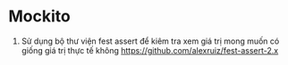 # Mockito

1) Sử dụng bộ thư viện fest assert để kiêm tra xem giá trị mong muốn có giống giá trị thực tế không
https://github.com/alexruiz/fest-assert-2.x
